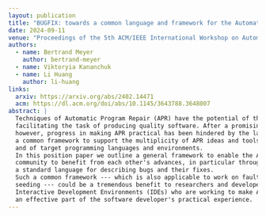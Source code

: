 ```yaml
---
layout: publication
title: "BUGFIX: towards a common language and framework for the Automatic Program Repair community"
date: 2024-09-11
venue: "Proceedings of the 5th ACM/IEEE International Workshop on Automated Program Repair"
authors:
  - name: Bertrand Meyer
    author: bertrand-meyer
  - name: Viktoryia Kananchuk
  - name: Li Huang
    author: li-huang
links:
  arxiv: https://arxiv.org/abs/2402.14471
  acm: https://dl.acm.org/doi/abs/10.1145/3643788.3648007
abstract: |
  Techniques of Automatic Program Repair (APR) have the potential of thoroughly
  facilitating the task of producing quality software. After a promising start,
  however, progress in making APR practical has been hindered by the lack of
  a common framework to support the multiplicity of APR ideas and tools,
  and of target programming languages and environments.
  In this position paper we outline a general framework to enable the APR
  community to benefit from each other's advances, in particular through
  a standard language for describing bugs and their fixes.
  Such a common framework --- which is also applicable to work on fault
  seeding --- could be a tremendous benefit to researchers and developers of
  Interactive Development Environments (IDEs) who are working to make APR
  an effective part of the software developer's practical experience.
---
```

